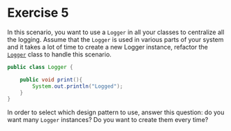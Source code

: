 # Exercise 5
In this scenario, you want to use a `Logger` in all your classes to centralize all the logging. Assume that the `Logger` is used in various parts of your system and it takes a lot of time to create a new Logger instance, refactor the [`Logger`](src/main/java/ex5/Logger.java) class to handle this scenario.

```java
public class Logger {

    public void print(){
        System.out.println("Logged");
    }
}
``` 

In order to select which design pattern to use, answer this question: do you want many `Logger` instances? Do you want to create them every time?
